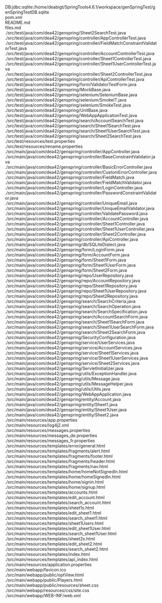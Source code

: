 DB:jdbc:sqlite:/home/deabigt/SpringTools4.6.1/workspace/genSpringTest/genSpringTestDB.sqlite<br>
pom.xml<br>
README.md<br>
files.md<br>
./src/test/java/com/dea42/genspring/Sheet2SearchTest.java<br>
./src/test/java/com/dea42/genspring/controller/AppControllerTest.java<br>
./src/test/java/com/dea42/genspring/controller/FieldMatchConstraintValidatorTest.java<br>
./src/test/java/com/dea42/genspring/controller/AccountControllerTest.java<br>
./src/test/java/com/dea42/genspring/controller/Sheet1ControllerTest.java<br>
./src/test/java/com/dea42/genspring/controller/Sheet1UserControllerTest.java<br>
./src/test/java/com/dea42/genspring/controller/Sheet2ControllerTest.java<br>
./src/test/java/com/dea42/genspring/controller/ApiControllerTest.java<br>
./src/test/java/com/dea42/genspring/form/ValidatorTestForm.java<br>
./src/test/java/com/dea42/genspring/MockBase.java<br>
./src/test/java/com/dea42/genspring/selenium/SeleniumBase.java<br>
./src/test/java/com/dea42/genspring/selenium/SmokeIT.java<br>
./src/test/java/com/dea42/genspring/selenium/SmokeTest.java<br>
./src/test/java/com/dea42/genspring/UnitBase.java<br>
./src/test/java/com/dea42/genspring/WebAppApplicationTest.java<br>
./src/test/java/com/dea42/genspring/search/AccountSearchTest.java<br>
./src/test/java/com/dea42/genspring/search/Sheet1SearchTest.java<br>
./src/test/java/com/dea42/genspring/search/Sheet1UserSearchTest.java<br>
./src/test/java/com/dea42/genspring/search/Sheet2SearchTest.java<br>
./src/test/resources/test.properties<br>
./src/test/resources/rename.properties<br>
./src/main/java/com/dea42/genspring/controller/AppController.java<br>
./src/main/java/com/dea42/genspring/controller/BaseConstraintValidator.java<br>
./src/main/java/com/dea42/genspring/controller/BasicErrorController.java<br>
./src/main/java/com/dea42/genspring/controller/CustomErrorController.java<br>
./src/main/java/com/dea42/genspring/controller/FieldMatch.java<br>
./src/main/java/com/dea42/genspring/controller/FieldMatchValidator.java<br>
./src/main/java/com/dea42/genspring/controller/LoginController.java<br>
./src/main/java/com/dea42/genspring/controller/PasswordConstraintValidator.java<br>
./src/main/java/com/dea42/genspring/controller/UniqueEmail.java<br>
./src/main/java/com/dea42/genspring/controller/UniqueEmailValidator.java<br>
./src/main/java/com/dea42/genspring/controller/ValidatePassword.java<br>
./src/main/java/com/dea42/genspring/controller/AccountController.java<br>
./src/main/java/com/dea42/genspring/controller/Sheet1Controller.java<br>
./src/main/java/com/dea42/genspring/controller/Sheet1UserController.java<br>
./src/main/java/com/dea42/genspring/controller/Sheet2Controller.java<br>
./src/main/java/com/dea42/genspring/controller/ApiController.java<br>
./src/main/java/com/dea42/genspring/db/SQLiteDialect.java<br>
./src/main/java/com/dea42/genspring/form/LoginForm.java<br>
./src/main/java/com/dea42/genspring/form/AccountForm.java<br>
./src/main/java/com/dea42/genspring/form/Sheet1Form.java<br>
./src/main/java/com/dea42/genspring/form/Sheet1UserForm.java<br>
./src/main/java/com/dea42/genspring/form/Sheet2Form.java<br>
./src/main/java/com/dea42/genspring/repo/UserRepository.java<br>
./src/main/java/com/dea42/genspring/repo/AccountRepository.java<br>
./src/main/java/com/dea42/genspring/repo/Sheet1Repository.java<br>
./src/main/java/com/dea42/genspring/repo/Sheet1UserRepository.java<br>
./src/main/java/com/dea42/genspring/repo/Sheet2Repository.java<br>
./src/main/java/com/dea42/genspring/search/SearchCriteria.java<br>
./src/main/java/com/dea42/genspring/search/SearchOperation.java<br>
./src/main/java/com/dea42/genspring/search/SearchSpecification.java<br>
./src/main/java/com/dea42/genspring/search/AccountSearchForm.java<br>
./src/main/java/com/dea42/genspring/search/Sheet1SearchForm.java<br>
./src/main/java/com/dea42/genspring/search/Sheet1UserSearchForm.java<br>
./src/main/java/com/dea42/genspring/search/Sheet2SearchForm.java<br>
./src/main/java/com/dea42/genspring/SecurityConfiguration.java<br>
./src/main/java/com/dea42/genspring/service/UserServices.java<br>
./src/main/java/com/dea42/genspring/service/AccountServices.java<br>
./src/main/java/com/dea42/genspring/service/Sheet1Services.java<br>
./src/main/java/com/dea42/genspring/service/Sheet1UserServices.java<br>
./src/main/java/com/dea42/genspring/service/Sheet2Services.java<br>
./src/main/java/com/dea42/genspring/ServletInitializer.java<br>
./src/main/java/com/dea42/genspring/utils/ExceptionHandler.java<br>
./src/main/java/com/dea42/genspring/utils/Message.java<br>
./src/main/java/com/dea42/genspring/utils/MessageHelper.java<br>
./src/main/java/com/dea42/genspring/utils/Utils.java<br>
./src/main/java/com/dea42/genspring/WebAppApplication.java<br>
./src/main/java/com/dea42/genspring/entity/Account.java<br>
./src/main/java/com/dea42/genspring/entity/Sheet1.java<br>
./src/main/java/com/dea42/genspring/entity/Sheet1User.java<br>
./src/main/java/com/dea42/genspring/entity/Sheet2.java<br>
./src/main/resources/app.properties<br>
./src/main/resources/log4j2.xml<br>
./src/main/resources/messages.properties<br>
./src/main/resources/messages_de.properties<br>
./src/main/resources/messages_fr.properties<br>
./src/main/resources/templates/error/general.html<br>
./src/main/resources/templates/fragments/alert.html<br>
./src/main/resources/templates/fragments/footer.html<br>
./src/main/resources/templates/fragments/header.html<br>
./src/main/resources/templates/fragments/nav.html<br>
./src/main/resources/templates/home/homeNotSignedIn.html<br>
./src/main/resources/templates/home/homeSignedIn.html<br>
./src/main/resources/templates/home/signin.html<br>
./src/main/resources/templates/home/signup.html<br>
./src/main/resources/templates/accounts.html<br>
./src/main/resources/templates/edit_account.html<br>
./src/main/resources/templates/search_account.html<br>
./src/main/resources/templates/sheet1s.html<br>
./src/main/resources/templates/edit_sheet1.html<br>
./src/main/resources/templates/search_sheet1.html<br>
./src/main/resources/templates/sheet1Users.html<br>
./src/main/resources/templates/edit_sheet1User.html<br>
./src/main/resources/templates/search_sheet1User.html<br>
./src/main/resources/templates/sheet2s.html<br>
./src/main/resources/templates/edit_sheet2.html<br>
./src/main/resources/templates/search_sheet2.html<br>
./src/main/resources/templates/index.html<br>
./src/main/resources/templates/api_index.html<br>
./src/main/resources/application.properties<br>
./src/main/webapp/favicon.ico<br>
./src/main/webapp/public/optView.html<br>
./src/main/webapp/public/Players.html<br>
./src/main/webapp/public/resources/sheet.css<br>
./src/main/webapp/resources/css/site.css<br>
./src/main/webapp/WEB-INF/web.xml<br>
